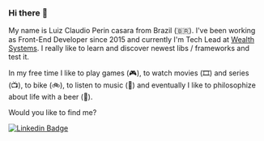 ### Hi there :frog:

<!--
**LuizCasara/LuizCasara** is a ✨ _special_ ✨ repository because its `README.md` (this file) appears on your GitHub profile.

Here are some ideas to get you started:

- 🔭 I’m currently working on ...
- 🌱 I’m currently learning ...
- 👯 I’m looking to collaborate on ...
- 🤔 I’m looking for help with ...
- 💬 Ask me about ...
- 📫 How to reach me: ...
- 😄 Pronouns: ...
- ⚡ Fun fact: ...
-->

My name is Luiz Claudio Perin casara from Brazil (🇧🇷). I've been working as Front-End Developer since 2015 and currently I'm Tech Lead at [Wealth Systems](https://wealthsystems.com.br/). I really like to learn and discover newest libs / frameworks and test it. 

In my free time I like to play games (🎮), to watch movies (🎞️) and series (📺), to bike (🚲), to listen to music (🎵) and eventually I like to philosophize about life with a beer (🍺).

Would you like to find me?
<!--
[![Blog Badge](https://img.shields.io/badge/Blog-felipefialho.com-black)](https://felipefialho.com/blog)
[![Youtube Badge](https://img.shields.io/badge/-Youtube-FF0000?style=flat-square&labelColor=FF0000&logo=youtube&logoColor=white&link=https://youtube.com/c/FelipeFialhoDev)](https://youtube.com/c/FelipeFialhoDev)
[![Twitter Badge](https://img.shields.io/badge/-Twitter-1ca0f1?style=flat-square&labelColor=1ca0f1&logo=twitter&logoColor=white&link=https://twitter.com/felipefialho_)](https://twitter.com/felipefialho_)
-->
[![Linkedin Badge](https://img.shields.io/badge/-LinkedIn-blue?style=flat-square&logo=Linkedin&logoColor=white&link=https://www.linkedin.com/in/felipefialho)](https://www.linkedin.com/in/luiz-claudio-perin-casara-8bb1a5ab/)
